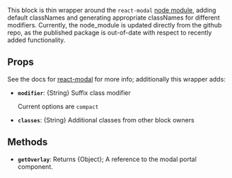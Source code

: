<div data-ff_container-modal=""></div>


This block is thin wrapper around the `react-modal` [node module](https://github.com/reactjs/react-modal), adding default classNames and generating appropriate classNames for different modifiers. Currently, the node_module is updated directly from the github repo, as the published package is out-of-date with respect to recently added functionality.

## Props
See the docs for [react-modal](https://github.com/reactjs/react-modal) for more info; additionally this wrapper adds:

- **`modifier`**: {String} Suffix class modifier
     
    Current options are `compact`
- **`classes`**: {String} Additional classes from other block owners

## Methods

- **`getOverlay`**: Returns {Object}; A reference to the modal portal component.
